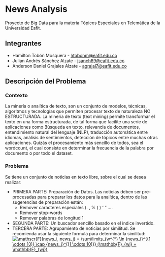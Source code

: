 # News Analysis
Proyecto de Big Data para la materia Tópicos Especiales en Telemática de la Universidad Eafit.

## Integrantes
- Hamilton Tobón Mosquera - htobonm@eafit.edu.co
- Julian Andrés Sánchez Alzate - jsanch89@eafit.edu.co
- Anderson Daniel Grajales Alzate - agrajal7@eafit.edu.co

## Descripción del Problema
### Contexto
La minería o analítica de texto, son un conjunto de modelos, técnicas, algoritmos y
tecnologías que permiten procesar texto de naturaleza NO ESTRUCTURADA.
La minería de texto (text mining) permite transformar el texto en una forma
estructurada, de tal forma que facilite una serie de aplicaciones como Búsqueda en
texto, relevancia de documentos, entendimiento natural del lenguaje (NLP), traducción
automática entre idiomas, análisis de sentimientos, detección de tópicos entre muchas
otras aplicaciones.
Quizás el procesamiento más sencillo de todos, sea el wordcount, el cual consiste en
determinar la frecuencia de la palabra por documento o por todo el dataset.
### Problema
Se tiene un conjunto de noticias en texto libre, sobre el cual se desea realizar:
- PRIMERA PARTE: Preparación de Datos. Las noticias deben ser pre-procesadas para preparar los datos para la analítica, dentro de las sugerencias de preparación están:
  - Remover caracteres especiales (. , % ( ) ‘ “ ….
  - Remover stop-words
  - Remover palabras de longitud 1
- SEGUNDA PARTE: Un buscador sencillo basado en el índice invertido.
- TERCERA PARTE: Agrupamiento de noticias por similitud. Se recomienda usar la siguiente formula para determinar la similitud: <br/>
<a href="https://www.codecogs.com/eqnedit.php?latex=\mathscr{F}(news_i,&space;news_j)&space;=&space;\sum\limits_{w^{*}&space;\in&space;{news_i}^{(1&space;\cdots&space;10)}&space;\cap&space;{news_j}^{(1&space;\cdots&space;10)}}&space;(\mathbb{F}_{wi}&space;&plus;&space;\mathbb{F}_{wj})" target="_blank"><img src="https://latex.codecogs.com/gif.latex?\mathscr{F}(news_i,&space;news_j)&space;=&space;\sum\limits_{w^{*}&space;\in&space;{news_i}^{(1&space;\cdots&space;10)}&space;\cap&space;{news_j}^{(1&space;\cdots&space;10)}}&space;(\mathbb{F}_{wi}&space;&plus;&space;\mathbb{F}_{wj})" title="\mathscr{F}(news_i, news_j) = \sum\limits_{w^{*} \in {news_i}^{(1 \cdots 10)} \cap {news_j}^{(1 \cdots 10)}} (\mathbb{F}_{wi} + \mathbb{F}_{wj})" /></a>
